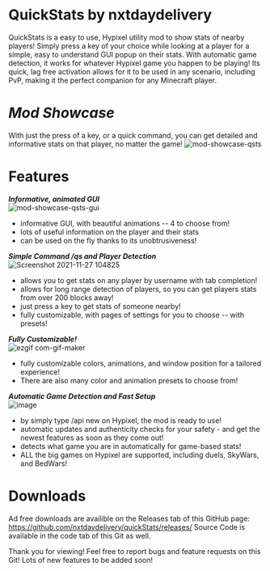 # QuickStats by nxtdaydelivery
QuickStats is a easy to use, Hypixel utility mod to show stats of nearby players! Simply press a key of your choice while looking at a player for a simple, easy to understand GUI popup on their stats. With automatic game detection, it works for whatever Hypixel game you happen to be playing! Its quick, lag free activation allows for it to be used in any scenario, including PvP, making it the perfect companion for any Minecraft player.

# _Mod Showcase_
With just the press of a key, or a quick command, you can get detailed and informative stats on that player, no matter the game!
![mod-showcase-qsts](https://user-images.githubusercontent.com/79922345/138262477-c65ee786-8873-4383-875e-97566e85acf6.gif)




# **Features**

**_Informative, animated GUI_**    
![mod-showcase-qsts-gui](https://user-images.githubusercontent.com/79922345/138263355-5354fc0e-85fb-4a2d-8fdc-4d01a0ee9ee3.gif)
 - informative GUI, with beautiful animations -- 4 to choose from!
 - lots of useful information on the player and their stats
 - can be used on the fly thanks to its unobtrusiveness!
⠀
⠀⠀⠀⠀
⠀⠀⠀⠀


**_Simple Command /qs and Player Detection_**
![Screenshot 2021-11-27 104825](https://user-images.githubusercontent.com/79922345/143678140-02e1a97a-e80a-4c74-9fd5-6144995297d7.png)

 - allows you to get stats on any player by username with tab completion!
 - allows for long range detection of players, so you can get players stats from over 200 blocks away!
 - just press a key to get stats of someone nearby!
 - fully customizable, with pages of settings for you to choose -- with presets!





**_Fully Customizable!_**    
![ezgif com-gif-maker](https://user-images.githubusercontent.com/79922345/143678770-fffeece3-7bab-4a87-ac29-9276e3044478.gif)
 - fully customizable colors, animations, and window position for a tailored experience!
 - There are also many color and animation presets to choose from!


**_Automatic Game Detection and Fast Setup_**                  
![image](https://user-images.githubusercontent.com/79922345/143678976-dd8e80e6-ec48-43f5-8cb2-f3ae9ed3e72c.png)

 - by simply type /api new on Hypixel, the mod is ready to use!
 - automatic updates and authenticity checks for your safety - and get the newest features as soon as they come out!
 - detects what game you are in automatically for game-based stats!
 - ALL the big games on Hypixel are supported, including duels, SkyWars, and BedWars!


# **Downloads** 

Ad free downloads are availible on the Releases tab of this GitHub page: https://github.com/nxtdaydelivery/quickStats/releases/
Source Code is available in the code tab of this Git as well.

Thank you for viewing! Feel free to report bugs and feature requests on this Git! Lots of new features to be added soon!
